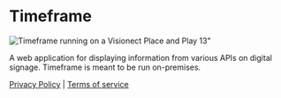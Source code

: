 # Timeframe

![Timeframe running on a Visionect Place and Play 13"](/timeframe.jpg)

A web application for displaying information from various APIs on digital signage. Timeframe is meant to be run on-premises.

[Privacy Policy](/privacy) | [Terms of service](/terms)